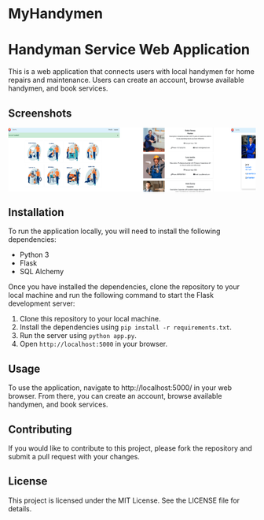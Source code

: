 # MyHandymen
# Handyman Service Web Application

This is a web application that connects users with local handymen for home repairs and maintenance. Users can create an account, browse available handymen, and book services.

## Screenshots
<!-- Slideshow -->
<div align="center">
 
</div>
<!-- Horizontal scrolling slideshow -->
<div style="display: flex; overflow-x: auto; white-space: nowrap;">
   <img src="screenshots/home.png" width="45%" alt="Home">
  <img src="screenshots/alsohome.png" width="45%" alt="Home">
  <img src="screenshots/profile.png" width="45%" alt="profile">
  <img src="screenshots/editprofile.png" width="45%" alt="edit profile">
  <img src="screenshots/signup.png" width="45%" alt="signup">
  <img src="screenshots/login.png" width="45%" alt="login">
</div>

## Installation

To run the application locally, you will need to install the following dependencies:

- Python 3
- Flask
- SQL Alchemy

Once you have installed the dependencies, clone the repository to your local machine and run the following command to start the Flask development server:
1. Clone this repository to your local machine.
2. Install the dependencies using `pip install -r requirements.txt`.
3. Run the server using `python app.py`.
4. Open `http://localhost:5000` in your browser.


## Usage

To use the application, navigate to http://localhost:5000/ in your web browser. From there, you can create an account, browse available handymen, and book services.

## Contributing

If you would like to contribute to this project, please fork the repository and submit a pull request with your changes.

## License

This project is licensed under the MIT License. See the LICENSE file for details.
